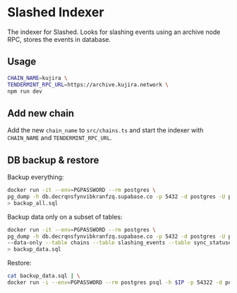 # Slashed Indexer

The indexer for Slashed.
Looks for slashing events using an archive node RPC, stores the events in database.

## Usage

```sh
CHAIN_NAME=kujira \
TENDERMINT_RPC_URL=https://archive.kujira.network \
npm run dev
```

## Add new chain

Add the new `chain_name` to `src/chains.ts` and start the indexer with `CHAIN_NAME` and `TENDERMINT_RPC_URL`.

## DB backup & restore

Backup everything:

```sh
docker run -it --env=PGPASSWORD --rm postgres \
pg_dump -h db.decrqnsfynvibkranfzq.supabase.co -p 5432 -d postgres -U postgres \
> backup_all.sql
```

Backup data only on a subset of tables:

```sh
docker run -it --env=PGPASSWORD --rm postgres \
pg_dump -h db.decrqnsfynvibkranfzq.supabase.co -p 5432 -d postgres -U postgres \
--data-only --table chains --table slashing_events --table sync_statuses \
> backup_data.sql
```

Restore:

```sh
cat backup_data.sql | \
docker run -i --env=PGPASSWORD --rm postgres psql -h $IP -p 54322 -d postgres -U postgres
```
